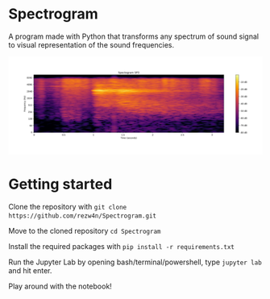 # Spectrogram

A program made with Python that transforms any spectrum of sound signal to visual representation of the sound frequencies.

![Spectrogram of an audio of Mars](https://raw.githubusercontent.com/rezw4n/Spectrogram/main/Spectogram.png)

# Getting started

Clone the repository with `git clone https://github.com/rezw4n/Spectrogram.git`

Move to the cloned repository `cd Spectrogram`

Install the required packages with `pip install -r requirements.txt`

Run the Jupyter Lab by opening bash/terminal/powershell, type `jupyter lab` and hit enter.

Play around with the notebook!
